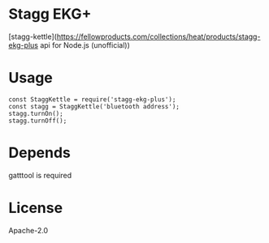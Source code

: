 # Stagg EKG+
[stagg-kettle](https://fellowproducts.com/collections/heat/products/stagg-ekg-plus api for Node.js (unofficial))

# Usage

```node
const StaggKettle = require('stagg-ekg-plus');
const stagg = StaggKettle('bluetooth address');
stagg.turnOn();
stagg.turnOff();
```

# Depends
gatttool is required

# License
Apache-2.0
